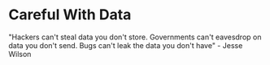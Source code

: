 # Careful With Data

"Hackers can't steal data you don't store. Governments can't eavesdrop on
data you don't send. Bugs can't leak the data you don't have" - Jesse Wilson
